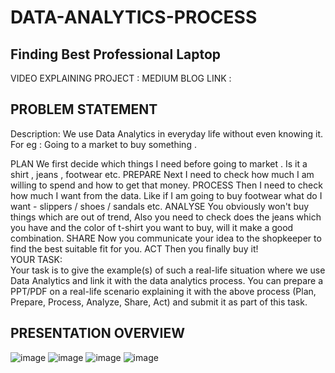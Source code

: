 # DATA-ANALYTICS-PROCESS
## Finding Best Professional Laptop

VIDEO EXPLAINING PROJECT : 
MEDIUM BLOG LINK : 

## PROBLEM STATEMENT
Description:
We use Data Analytics in everyday life without even knowing it.
For eg : Going to a market to buy something .

PLAN We first decide which things I need before going to market . Is it a shirt , jeans , footwear etc.
PREPARE Next I need to check how much I am willing to spend and how to get that money.
PROCESS Then I need to check how much I want from the data. Like if I am going to buy footwear what do I want - slippers / shoes / sandals etc.
ANALYSE You obviously won't buy things which are out of trend, Also you need to check does the jeans which you have and the color of t-shirt you want to buy, will it make a good combination.
SHARE Now you communicate your idea to the shopkeeper to find the best suitable fit for you.
ACT Then you finally buy it!<br>
YOUR TASK:<br>
Your task is to give the example(s) of such a real-life situation where we use Data Analytics and link it with the data analytics process. You can prepare a PPT/PDF on a real-life scenario explaining it with the above process (Plan, Prepare, Process, Analyze, Share, Act) and submit it as part of this task.

## PRESENTATION OVERVIEW
![image](https://github.com/HeyAbhi03/Data-Analytics-Process/assets/161314096/4d060bb3-915f-4f85-a1ca-80e6dd980030)
![image](https://github.com/HeyAbhi03/Data-Analytics-Process/assets/161314096/3670521b-5be9-4c54-b558-26bc1cc5f60f)
![image](https://github.com/HeyAbhi03/Data-Analytics-Process/assets/161314096/7c90b460-5fe2-4871-8a91-43e35b8b8443)
![image](https://github.com/HeyAbhi03/Data-Analytics-Process/assets/161314096/257b0876-2eb6-47fb-aef8-de1aad3d182b)


